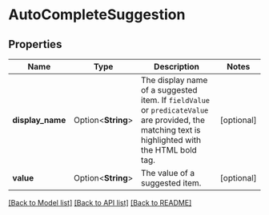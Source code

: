 # AutoCompleteSuggestion

## Properties

Name | Type | Description | Notes
------------ | ------------- | ------------- | -------------
**display_name** | Option<**String**> | The display name of a suggested item. If `fieldValue` or `predicateValue` are provided, the matching text is highlighted with the HTML bold tag. | [optional]
**value** | Option<**String**> | The value of a suggested item. | [optional]

[[Back to Model list]](../README.md#documentation-for-models) [[Back to API list]](../README.md#documentation-for-api-endpoints) [[Back to README]](../README.md)


